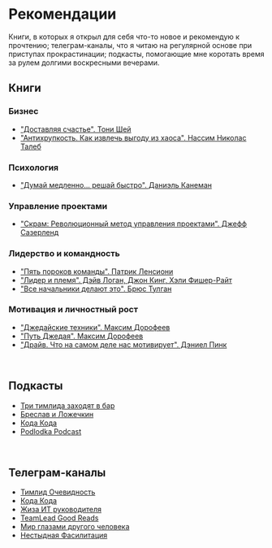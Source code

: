 # Рекомендации
Книги, в которых я открыл для себя что-то новое и рекомендую к прочтению; телеграм-каналы, что я читаю на регулярной основе при приступах прокрастинации; подкасты, помогающие мне коротать время за рулем долгими воскресными вечерами.

## Книги

### Бизнес
+ ["Доставляя счастье". Тони Шей](https://www.mann-ivanov-ferber.ru/catalog/product/deliveringhappiness/)
+ ["Антихрупкость. Как извлечь выгоду из хаоса". Нассим Николас Талеб](https://www.litres.ru/book/nassim-nikolas-taleb/antihrupkost-kak-izvlech-vygodu-iz-haosa-6564681/)

### Психология
+ ["Думай медленно... решай быстро". Даниэль Канеман](https://www.litres.ru/book/daniel-kaneman/dumay-medlenno-reshay-bystro-6444517/)

### Управление проектами
+ ["Скрам: Революционный метод управления проектами". Джефф Сазерленд](https://www.mann-ivanov-ferber.ru/catalog/product/scrum/)

### Лидерство и командность
+ ["Пять пороков команды". Патрик Ленсиони](https://www.mann-ivanov-ferber.ru/books/biznesroman/arshipfable/)
+ ["Лидер и племя". Дэйв Логан, Джон Кинг, Хэли Фишер-Райт](https://www.mann-ivanov-ferber.ru/books/lider-i-plemya/)
+ ["Все начальники делают это". Брюс Тулган](https://www.mann-ivanov-ferber.ru/catalog/product/27-problem-menedzhera/)  

### Мотивация и личностный рост
+ ["Джедайские техники". Максим Дорофеев](https://www.mann-ivanov-ferber.ru/books/dzhedajskie-texniki/)
+ ["Путь Джедая". Максим Дорофеев](https://www.mann-ivanov-ferber.ru/catalog/product/put-dzedaia/)
+ ["Драйв. Что на самом деле нас мотивирует". Дэниел Пинк](https://alpinabook.ru/catalog/book-drayv/)

<br>

## Подкасты
+ [Три тимлида заходят в бар](https://music.yandex.ru/album/30665235)
+ [Бреслав и Ложечкин](https://music.yandex.ru/album/25789910)
+ [Кода Кода](https://music.yandex.ru/album/13732143)
+ [Podlodka Podcast](https://music.yandex.ru/album/7570122)

<br>

## Телеграм-каналы
+ [Тимлид Очевидность](https://t.me/general_it_talks)
+ [Кода Кода](https://t.me/kodakodacast)
+ [Жиза ИТ руководителя](https://t.me/zhizaIT)
+ [TeamLead Good Reads](https://t.me/leadgr)
+ [Мир глазами другого человека](https://t.me/yetanotherworld)
+ [Нестыдная Фасилитация](https://t.me/no_shame_facilitation)
